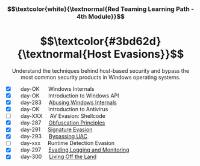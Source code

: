 <h3 align="center"> $$\textcolor{white}{\textnormal{Red Teaming Learning Path - 4th Module}}$$ </h3>

<h1 align="center"> $$\textcolor{#3bd62d}{\textnormal{Host Evasions}}$$ </h1>

<p align="center">Understand the techniques behind host-based security and bypass the most common security products in Windows operating systems.</p>

- [x] &nbsp;&nbsp;&nbsp; day-OK &nbsp;&nbsp;&nbsp;&nbsp; Windows Internals
- [x] &nbsp;&nbsp;&nbsp; day-OK &nbsp;&nbsp;&nbsp;&nbsp; Introduction to Windows API
- [x] &nbsp;&nbsp;&nbsp; day-283 &nbsp;&nbsp;&nbsp; [Abusing Windows Internals](https://github.com/RosanaFSS/TryHackMe/blob/Red-Teaming-learning-path/4.03.%20Abusing%20Windows%20Internals.md)
- [x] &nbsp;&nbsp;&nbsp; day-OK &nbsp;&nbsp;&nbsp;&nbsp; Introduction to Antivirus
- [ ] &nbsp;&nbsp;&nbsp; day-XXX &nbsp;&nbsp;&nbsp; AV Evasion: Shellcode
- [x] &nbsp;&nbsp;&nbsp; day-287 &nbsp;&nbsp;&nbsp; [Obfuscation Principles](https://github.com/RosanaFSS/TryHackMe/blob/Red-Teaming-learning-path/4.06.%20Obfuscation%20Principles.md)
- [x] &nbsp;&nbsp;&nbsp; day-291 &nbsp;&nbsp;&nbsp; [Signature Evasion](https://github.com/RosanaFSS/TryHackMe/blob/Red-Teaming-learning-path/4.07.%20Signature%20Evasion.md)
- [x] &nbsp;&nbsp;&nbsp; day-293 &nbsp;&nbsp;&nbsp; [Bypassing UAC](https://github.com/RosanaFSS/TryHackMe/blob/Red-Teaming-learning-path/4.08.%20Bypassing%20UAC.md)
- [ ] &nbsp;&nbsp;&nbsp; day-xxx &nbsp;&nbsp;&nbsp; Runtime Detection Evasion
- [x] &nbsp;&nbsp;&nbsp; day-297 &nbsp;&nbsp;&nbsp; [Evading Logging and Monitoring](https://github.com/RosanaFSS/TryHackMe/blob/Red-Teaming-learning-path/4.10.%20Evading%20Logging%20and%20Monitoring.md)
- [x] &nbsp;&nbsp;&nbsp; day-300 &nbsp;&nbsp;&nbsp; [Living Off the Land](https://github.com/RosanaFSS/TryHackMe/blob/Red-Teaming-learning-path/4.11.%20Living%20Off%20the%20Land.md)

